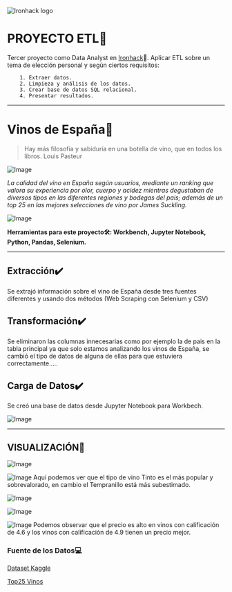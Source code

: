 ![Ironhack logo](https://i.imgur.com/1QgrNNw.png) 
# PROYECTO ETL:pushpin:
Tercer proyecto como Data Analyst en [Ironhack](https://www.ironhack.com/):snake:. Aplicar ETL sobre un tema de elección personal y según ciertos requisitos:

        1. Extraer datos.
        2. Limpieza y análisis de los datos.
        3. Crear base de datos SQL relacional.
        4. Presentar resultados.

---
# Vinos de España:wine_glass:
>Hay más filosofía y sabiduría en una botella de vino, que en todos los libros. Louis Pasteur

![Image](https://github.com/OrianAmpuero/PROJECT-3/blob/main/IMAGES/wines.jpg)

*La calidad del vino en España según usuarios, mediante un ranking que valora su experiencia por olor, cuerpo y acidez mientras degustaban de diversos tipos en las diferentes regiones y bodegas del pais; además de un top 25 en las mejores selecciones de vino por James Suckling.*

![Image](https://github.com/OrianAmpuero/PROJECT-3/blob/main/IMAGES/mapa%20de%20vino.jpg)



<b> Herramientas para este proyecto🛠: Workbench, Jupyter Notebook, Python, Pandas, Selenium.</b>

---

## Extracción:heavy_check_mark:
Se extrajó información sobre el vino de España desde tres fuentes diferentes y usando dos métodos (Web Scraping con Selenium y CSV)

## Transformación:heavy_check_mark:
Se eliminaron las columnas innecesarias como por ejemplo la de pais en la tabla principal ya que solo estamos analizando los vinos de España, se cambió el tipo de datos de alguna de ellas para que estuviera correctamente.....

## Carga de Datos:heavy_check_mark:
Se creó una base de datos desde Jupyter Notebook para Workbech.

![Image]('https://github.com/OrianAmpuero/PROJECT-3/blob/main/IMAGES/CREACION%20BASE%20DE%20DATOS.jpg')


---


## VISUALIZACIÓN:dart:


![Image](https://github.com/OrianAmpuero/PROJECT-3/blob/main/IMAGES/tipo%20de%20vino%20-%20precio%20medio.jpg)


![Image](https://github.com/OrianAmpuero/PROJECT-3/blob/main/IMAGES/tipo%20de%20vino%20-%20opini%C3%B3n%20usuario.jpg)
Aquí podemos ver que el tipo de vino Tinto es el más popular y sobrevalorado, en cambio el Tempranillo está más subestimado.

![Image](https://github.com/OrianAmpuero/PROJECT-3/blob/main/IMAGES/precio%20de%20vino%20-%20a%C3%B1o%20que%20se%20recolect%C3%B3%20uva.jpg)


![Image](https://github.com/OrianAmpuero/PROJECT-3/blob/main/IMAGES/tipo%20de%20vino%20-%20precio.jpg)



![Image](https://github.com/OrianAmpuero/PROJECT-3/blob/main/IMAGES/precio%20-%20puntaje%20del%20usuario.jpg)
Podemos observar que el precio es alto en vinos con calificación de 4.6 y los vinos con calificación de 4.9 tienen un precio mejor.



### Fuente de los Datos:computer:

[Dataset Kaggle](https://www.kaggle.com/datasets/fedesoriano/spanish-wine-quality-dataset)

[Top25 Vinos](https://www.bdelvino.com/2019/12/10/top-100-espana-james-suckling/)